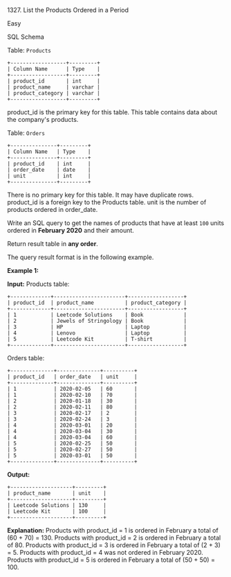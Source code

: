 1327\. List the Products Ordered in a Period

Easy

SQL Schema

Table: `Products`

    +------------------+---------+ 
    | Column Name      | Type    | 
    +------------------+---------+ 
    | product_id       | int     | 
    | product_name     | varchar | 
    | product_category | varchar | 
    +------------------+---------+ 
    
product_id is the primary key for this table. This table contains data about the company's products.

Table: `Orders`

    +---------------+---------+ 
    | Column Name   | Type    | 
    +---------------+---------+ 
    | product_id    | int     | 
    | order_date    | date    | 
    | unit          | int     | 
    +---------------+---------+ 

There is no primary key for this table. It may have duplicate rows. product_id is a foreign key to the Products table. unit is the number of products ordered in order_date.

Write an SQL query to get the names of products that have at least `100` units ordered in **February 2020** and their amount.

Return result table in **any order**.

The query result format is in the following example.

**Example 1:**

**Input:** Products table: 

    +-------------+-----------------------+------------------+ 
    | product_id  | product_name          | product_category | 
    +-------------+-----------------------+------------------+ 
    | 1           | Leetcode Solutions    | Book             | 
    | 2           | Jewels of Stringology | Book             | 
    | 3           | HP                    | Laptop           | 
    | 4           | Lenovo                | Laptop           | 
    | 5           | Leetcode Kit          | T-shirt          | 
    +-------------+-----------------------+------------------+ 

Orders table: 

    +--------------+--------------+----------+ 
    | product_id   | order_date   | unit     | 
    +--------------+--------------+----------+ 
    | 1            | 2020-02-05   | 60       | 
    | 1            | 2020-02-10   | 70       | 
    | 2            | 2020-01-18   | 30       | 
    | 2            | 2020-02-11   | 80       | 
    | 3            | 2020-02-17   | 2        | 
    | 3            | 2020-02-24   | 3        | 
    | 4            | 2020-03-01   | 20       | 
    | 4            | 2020-03-04   | 30       | 
    | 4            | 2020-03-04   | 60       | 
    | 5            | 2020-02-25   | 50       | 
    | 5            | 2020-02-27   | 50       | 
    | 5            | 2020-03-01   | 50       | 
    +--------------+--------------+----------+

**Output:** 

    +--------------------+---------+ 
    | product_name       | unit    | 
    +--------------------+---------+ 
    | Leetcode Solutions | 130     | 
    | Leetcode Kit       | 100     | 
    +--------------------+---------+

**Explanation:** Products with product_id = 1 is ordered in February a total of (60 + 70) = 130. Products with product_id = 2 is ordered in February a total of 80. Products with product_id = 3 is ordered in February a total of (2 + 3) = 5. Products with product_id = 4 was not ordered in February 2020. Products with product_id = 5 is ordered in February a total of (50 + 50) = 100. 
